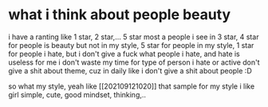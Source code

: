 # what i think about people beauty

i have a ranting like 1 star, 2 star,... 5 star
most a people i see in 3 star, 4 star for people is beauty but not in my style, 5 star for people in my style,
1 star for people i hate, but i don't give a fuck what people i hate, and hate is useless for me
i don't waste my time for type of person i hate or active don't give a shit about theme, cuz in daily like i don't give a shit about people :D

so what my style, yeah like [[202109121020]] that sample for my style
i like girl simple, cute,  good mindset, thinking,..
